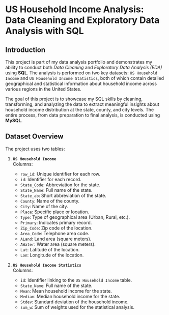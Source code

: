 # US Household Income Analysis: Data Cleaning and Exploratory Data Analysis with SQL

## Introduction

This project is part of my data analysis portfolio and demonstrates my ability to conduct both *Data Cleaning* and *Exploratory Data Analysis (EDA)* using **SQL**. The analysis is performed on two key datasets: `US Household Income` and `US Household Income Statistics`, both of which contain detailed geographical and statistical information about household income across various regions in the United States.

The goal of this project is to showcase my SQL skills by cleaning, transforming, and analyzing the data to extract meaningful insights about household income distribution at the state, county, and city levels. The entire process, from data preparation to final analysis, is conducted using **MySQL**.

## Dataset Overview

The project uses two tables:

1. **`US Household Income`**  
   Columns:
   - `row_id`: Unique identifier for each row.
   - `id`: Identifier for each record.
   - `State_Code`: Abbreviation for the state.
   - `State_Name`: Full name of the state.
   - `State_ab`: Short abbreviation of the state.
   - `County`: Name of the county.
   - `City`: Name of the city.
   - `Place`: Specific place or location.
   - `Type`: Type of geographical area (Urban, Rural, etc.).
   - `Primary`: Indicates primary record.
   - `Zip_Code`: Zip code of the location.
   - `Area_Code`: Telephone area code.
   - `ALand`: Land area (square meters).
   - `AWater`: Water area (square meters).
   - `Lat`: Latitude of the location.
   - `Lon`: Longitude of the location.

2. **`US Household Income Statistics`**  
   Columns:
   - `id`: Identifier linking to the `US Household Income` table.
   - `State_Name`: Full name of the state.
   - `Mean`: Mean household income for the state.
   - `Median`: Median household income for the state.
   - `Stdev`: Standard deviation of the household income.
   - `sum_w`: Sum of weights used for the statistical analysis.
